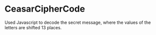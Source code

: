 # CeasarCipherCode
Used Javascript to decode the secret message, where the values of the letters are shifted 13 places. 
